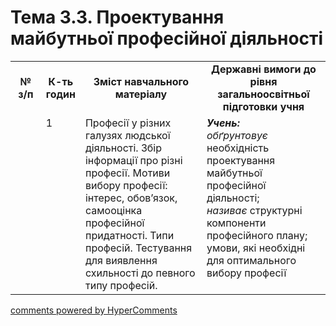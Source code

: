 <div id="hypercomments_widget" class="js-hypercomments-widget invisible"></div>

# Тема 3.3. Проектування майбутньої професійної діяльності

<table>
  <tr>
    <td width="10%" align="center"><b>№ з/п</b></td>
    <td width="10%" align="center"><b>К-ть годин</b></td>
    <td width="40%" align="center"><b>Зміст навчального матеріалу</b></td>
    <td width="40%" align="center"><b>Державні вимоги до рівня загальноосвітньої підготовки учня</b></td>
  </tr>
  <tr>
<td width="10%" style="vertical-align:top !important;"></td>
<td width="10%" style="vertical-align:top !important;">1</td>
    <td width="40%" style="vertical-align:top !important;">
Професії у різних галузях людської діяльності. Збір інформації про різні професії. Мотиви вибору професії: інтерес, обов’язок, самооцінка професійної придатності. Типи професій. Тестування для виявлення схильності до певного типу професій.
</td>
    <td width="40%" style="vertical-align:top !important;">
<i><b>Учень:</b></i><br>
<i>обґрунтовує</i> необхідність проектування майбутньої професійної діяльності;<br>
<i>називає</i> структурні компоненти професійного плану;  умови, які необхідні для оптимального вибору професії
</td>
  </tr>
  </tr>
</table>

<div class="js-hypercomments-container">
<a href="http://hypercomments.com" class="hc-link" title="comments widget">comments powered by HyperComments</a>
</div>